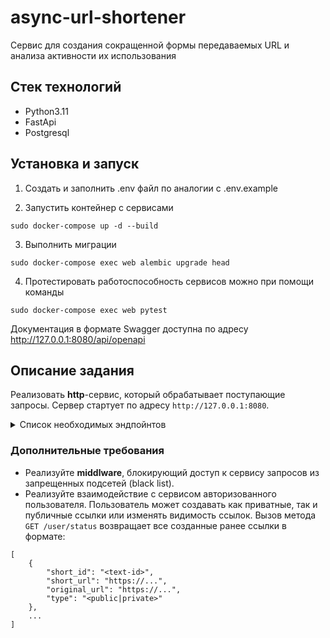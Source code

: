 # async-url-shortener

Cервис для создания сокращенной формы передаваемых URL и анализа активности их использования

## Стек технологий

- Python3.11
- FastApi
- Postgresql

## Установка и запуск

1. Создать и заполнить .env файл по аналогии с .env.example

2. Запустить контейнер с сервисами

```
sudo docker-compose up -d --build
```

3. Выполнить миграции

```
sudo docker-compose exec web alembic upgrade head
```

4. Протестировать работоспособность сервисов можно при помощи команды

```
sudo docker-compose exec web pytest
```

Документация в формате Swagger доступна по адресу http://127.0.0.1:8080/api/openapi

## Описание задания

Реализовать **http**-сервис, который обрабатывает поступающие запросы. Сервер стартует по адресу `http://127.0.0.1:8080`.

<details>
<summary> Список необходимых эндпойнтов </summary>

1. Получить сокращенный вариант переданного URL

```python
POST /
```

Request

```json
https://...
```

Метод принимает в теле запроса строку URL для сокращения и возвращает ответ с кодом `201`.

2. Вернуть оригинальный URL

```python
GET /<url_id>
```

Метод принимает в качестве параметра идентификатор сокращенного URL и возвращает ответ с кодом `307` и оригинальным URL в заголовке `Location`.

3. Вернуть статус использования URL

```python
GET /<url_id>/status?[full-info]&&[max-result=10]&&[offset=0]
```

Метод принимает в качестве параметра идентификатор сокращенного URL и возвращает информацию о количестве переходов, совершенных по ссылке.

В ответе может содержаться как общее количество совершенных переходов, так и дополнительная детализированная информация о каждом переходе (наличие **query**-параметра **full-info** и параметров пагинации):

- время перехода/использования ссылки;
- информация о клиенте, выполнившем запрос;

</details>

### Дополнительные требования

- Реализуйте **middlware**, блокирующий доступ к сервису запросов из запрещенных подсетей (black list).
- Реализуйте взаимодействие с сервисом авторизованного пользователя. Пользователь может создавать как приватные, так и публичные ссылки или изменять видимость ссылок. Вызов метода `GET /user/status` возвращает все созданные ранее ссылки в формате:

```
[
    {
        "short_id": "<text-id>",
        "short_url": "https://...",
        "original_url": "https://...",
        "type": "<public|private>"
    },
    ...
]
```
